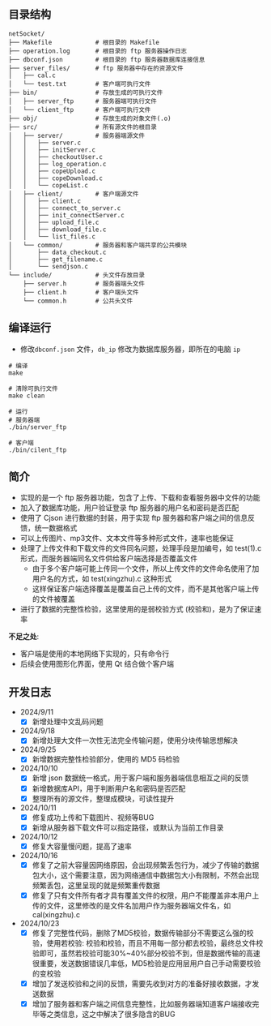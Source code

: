 
## 目录结构

```plaintext
netSocket/
├── Makefile            # 根目录的 Makefile
├── operation.log       # 根目录的 ftp 服务器操作日志
├── dbconf.json         # 根目录的 ftp 服务器数据库连接信息
├── server_files/       # ftp 服务器中存在的资源文件
│   ├── cal.c      
│   └── test.txt        # 客户端可执行文件
├── bin/                # 存放生成的可执行文件
│   ├── server_ftp      # 服务器端可执行文件
│   └── client_ftp      # 客户端可执行文件
├── obj/                # 存放生成的对象文件(.o)
├── src/                # 所有源文件的根目录
│   ├── server/         # 服务器端源文件
│   │   ├── server.c
│   │   ├── initServer.c
│   │   ├── checkoutUser.c
│   │   ├── log_operation.c
│   │   ├── copeUpload.c
│   │   ├── copeDownload.c
│   │   └── copeList.c
│   ├── client/         # 客户端源文件
│   │   ├── client.c
│   │   ├── connect_to_server.c
│   │   ├── init_connectServer.c
│   │   ├── upload_file.c
│   │   ├── download_file.c
│   │   └── list_files.c
│   └── common/         # 服务器和客户端共享的公共模块
│       ├── data_checkout.c
│       ├── get_filename.c
│       └── sendjson.c
└── include/            # 头文件存放目录
    ├── server.h        # 服务器端头文件
    ├── client.h        # 客户端头文件
    └── common.h        # 公共头文件        
```

     

## 编译运行


- 修改`dbconf.json` 文件，`db_ip` 修改为数据库服务器，即所在的电脑 `ip`


```shell
# 编译
make

# 清除可执行文件
make clean
```

```shell
# 运行
# 服务器端
./bin/server_ftp

# 客户端
./bin/cilent_ftp
```


## 简介

- 实现的是一个 ftp 服务器功能，包含了上传、下载和查看服务器中文件的功能
- 加入了数据库功能，用户验证登录 ftp 服务器的用户名和密码是否匹配
- 使用了 Cjson 进行数据的封装，用于实现 ftp 服务器和客户端之间的信息反馈，统一数据格式
- 可以上传图片、mp3文件、文本文件等多种形式文件，速率也能保证
- 处理了上传文件和下载文件的文件同名问题，处理手段是加编号，如 test(1).c 形式，而服务器端同名文件供给客户端选择是否覆盖文件
    - 由于多个客户端可能上传同一个文件，所以上传文件的文件命名使用了加用户名的方式，如 test(xingzhu).c 这种形式
    - 这样保证客户端选择覆盖是覆盖自己上传的文件，而不是其他客户端上传的文件被覆盖
- 进行了数据的完整性检验，这里使用的是弱校验方式 (校验和)，是为了保证速率

**不足之处**:
- 客户端是使用的本地网络下实现的，只有命令行
- 后续会使用图形化界面，使用 Qt 结合做个客户端


## 开发日志


- 2024/9/11  
    - [x] 新增处理中文乱码问题
- 2024/9/18  
    - [x] 新增处理大文件一次性无法完全传输问题，使用分块传输思想解决
-  2024/9/25  
    - [x] 新增数据完整性检验部分，使用的 MD5 码检验
- 2024/10/10 
    - [x] 新增 json 数据统一格式，用于客户端和服务器端信息相互之间的反馈
    - [x] 新增数据库API，用于判断用户名和密码是否匹配
    - [x] 整理所有的源文件，整理成模块，可读性提升
- 2024/10/11 
    - [x] 修复成功上传和下载图片、视频等BUG
    - [x] 新增从服务器下载文件可以指定路径，或默认为当前工作目录
- 2024/10/12 
    - [x] 修复大容量慢问题，提高了速率
- 2024/10/16 
    - [x] 修复了之前大容量因网络原因，会出现频繁丢包行为，减少了传输的数据包大小，这个需要注意，因为网络通信中数据包大小有限制，不然会出现频繁丢包，这里呈现的就是频繁重传数据
    - [x] 修复了只有文件所有者才具有覆盖文件的权限，用户不能覆盖非本用户上传的文件，这里修改的是文件名加用户作为服务器端文件名，如cal(xingzhu).c
- 2024/10/23 
    - [x] 修复了完整性代码，删除了MD5校验，数据传输部分不需要这么强的校验，使用若校验: 校验和校验，而且不用每一部分都去校验，最终总文件校验即可，虽然若校验可能30%~40%部分校验不到，但是数据传输的高速很重要，发送数据错误几率低，MD5检验是应用层用户自己手动需要校验的变校验
    - [x] 增加了发送校验和之间的反馈，需要先收到对方的准备好接收数据，才发送数据
    - [x] 增加了服务器和客户端之间信息完整性，比如服务器端知道客户端接收完毕等之类信息，这之中解决了很多隐含的BUG
